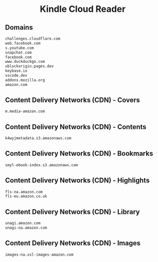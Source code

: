 


<h1 align="center">Kindle Cloud Reader</h1>  


## Domains


```html
challenges.cloudflare.com
web.facebook.com
s.youtube.com
snapchat.com
facebook.com
www.duckduckgo.com
ublockorigin.pages.dev
keybase.io
vscode.dev
addons.mozilla.org
amazon.com
```  


## Content Delivery Networks (CDN) - Covers


```html
m.media-amazon.com
```  


## Content Delivery Networks (CDN) - Contents


```html
k4wyjmetadata.s3.amazonaws.com
```  


## Content Delivery Networks (CDN) - Bookmarks


```html
smyl-ebook-index.s3.amazonaws.com
```  


## Content Delivery Networks (CDN) - Highlights


```html
fls-na.amazon.com
fls-eu.amazon.co.uk
```  


## Content Delivery Networks (CDN) - Library


```html
unagi.amazon.com
unagi-na.amazon.com
```  


## Content Delivery Networks (CDN) - Images


```html
images-na.ssl-images-amazon.com
```  


